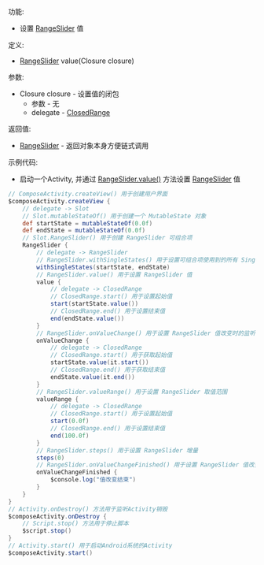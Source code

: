功能:

+ 设置 [RangeSlider](/API/UI/Compose/Widget/RangeSlider/README.md) 值

定义:

+ [RangeSlider](/API/UI/Compose/Widget/RangeSlider/README.md) value(Closure closure)

参数:

+ Closure closure - 设置值的闭包
    + 参数 - 无
    + delegate - [ClosedRange](/API/Ranges/ClosedRange/README.md)

返回值:

+ [RangeSlider](/API/UI/Compose/Widget/RangeSlider/README.md) - 返回对象本身方便链式调用

示例代码:

+ 启动一个Activity, 并通过 [RangeSlider.value()](/API/UI/Compose/Widget/RangeSlider/README.md?id=value)
  方法设置 [RangeSlider](/API/UI/Compose/Widget/RangeSlider/README.md) 值

```groovy
// ComposeActivity.createView() 用于创建用户界面
$composeActivity.createView {
    // delegate -> Slot
    // Slot.mutableStateOf() 用于创建一个 MutableState 对象
    def startState = mutableStateOf(0.0f)
    def endState = mutableStateOf(0.0f)
    // Slot.RangeSlider() 用于创建 RangeSlider 可组合项
    RangeSlider {
        // delegate -> RangeSlider
        // RangeSlider.withSingleStates() 用于设置可组合项使用到的所有 SingleState
        withSingleStates(startState, endState)
        // RangeSlider.value() 用于设置 RangeSlider 值
        value {
            // delegate -> ClosedRange
            // ClosedRange.start() 用于设置起始值
            start(startState.value())
            // ClosedRange.end() 用于设置结束值
            end(endState.value())
        }
        // RangeSlider.onValueChange() 用于设置 RangeSlider 值改变时的监听事件
        onValueChange {
            // delegate -> ClosedRange
            // ClosedRange.start() 用于获取起始值
            startState.value(it.start())
            // ClosedRange.end() 用于获取结束值
            endState.value(it.end())
        }
        // RangeSlider.valueRange() 用于设置 RangeSlider 取值范围
        valueRange {
            // delegate -> ClosedRange
            // ClosedRange.start() 用于设置起始值
            start(0.0f)
            // ClosedRange.end() 用于设置结束值
            end(100.0f)
        }
        // RangeSlider.steps() 用于设置 RangeSlider 增量
        steps(0)
        // RangeSlider.onValueChangeFinished() 用于设置 RangeSlider 值改变结束时监听事件
        onValueChangeFinished {
            $console.log("值改变结束")
        }
    }
}
// Activity.onDestroy() 方法用于监听Activity销毁
$composeActivity.onDestroy {
    // Script.stop() 方法用于停止脚本
    $script.stop()
}
// Activity.start() 用于启动Android系统的Activity
$composeActivity.start()
```
